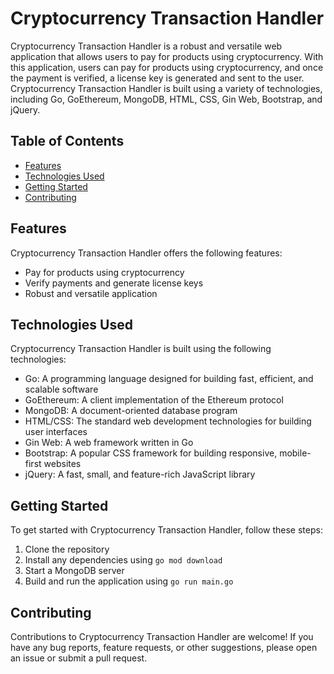 # Cryptocurrency Transaction Handler

Cryptocurrency Transaction Handler is a robust and versatile web application that allows users to pay for products using cryptocurrency. With this application, users can pay for products using cryptocurrency, and once the payment is verified, a license key is generated and sent to the user. Cryptocurrency Transaction Handler is built using a variety of technologies, including Go, GoEthereum, MongoDB, HTML, CSS, Gin Web, Bootstrap, and jQuery.

## Table of Contents

- [Features](#features)
- [Technologies Used](#technologies-used)
- [Getting Started](#getting-started)
- [Contributing](#contributing)

## Features

Cryptocurrency Transaction Handler offers the following features:

- Pay for products using cryptocurrency
- Verify payments and generate license keys
- Robust and versatile application

## Technologies Used

Cryptocurrency Transaction Handler is built using the following technologies:

- Go: A programming language designed for building fast, efficient, and scalable software
- GoEthereum: A client implementation of the Ethereum protocol
- MongoDB: A document-oriented database program
- HTML/CSS: The standard web development technologies for building user interfaces
- Gin Web: A web framework written in Go
- Bootstrap: A popular CSS framework for building responsive, mobile-first websites
- jQuery: A fast, small, and feature-rich JavaScript library

## Getting Started

To get started with Cryptocurrency Transaction Handler, follow these steps:

1. Clone the repository
2. Install any dependencies using `go mod download`
3. Start a MongoDB server
4. Build and run the application using `go run main.go`

## Contributing

Contributions to Cryptocurrency Transaction Handler are welcome! If you have any bug reports, feature requests, or other suggestions, please open an issue or submit a pull request.

